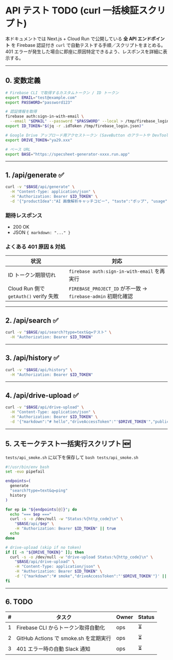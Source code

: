 # API テスト TODO (curl 一括検証スクリプト)

本ドキュメントでは Next.js + Cloud Run で公開している **全 API エンドポイント** を
Firebase 認証付き `curl` で自動テストする手順／スクリプトをまとめる。
401 エラーが発生した場合に即座に原因特定できるよう、レスポンスを詳細に表示する。

---
## 0. 変数定義
```bash
# Firebase CLI で取得するカスタムトークン / ID トークン
export EMAIL="test@example.com"
export PASSWORD="password123"

# 認証情報を取得
firebase auth:sign-in-with-email \
  --email "$EMAIL" --password "$PASSWORD" --local > /tmp/firebase_login.json
export ID_TOKEN="$(jq -r .idToken /tmp/firebase_login.json)"

# Google Drive アップロード用アクセストークン (SaveButton のアラートや DevTools から取得)
export DRIVE_TOKEN="ya29.xxx"

# ベース URL
export BASE="https://specsheet-generator-xxxx.run.app"
```

---
## 1. /api/generate ✅
```bash
curl -v "$BASE/api/generate" \
  -H "Content-Type: application/json" \
  -H "Authorization: Bearer $ID_TOKEN" \
  -d '{"productIdea":"AI 画像解析キャッチコピー", "taste":"ポップ", "usage":"LP 見出し"}'
```

### 期待レスポンス
- 200 OK
- JSON `{ markdown: "..." }`

### よくある 401 原因 & 対処
| 状況 | 対応 |
|------|------|
| ID トークン期限切れ | `firebase auth:sign-in-with-email` を再実行 |
| Cloud Run 側で `getAuth()` verify 失敗 | `FIREBASE_PROJECT_ID` が不一致 → `firebase-admin` 初期化確認 |

---
## 2. /api/search ✅
```bash
curl -v "$BASE/api/search?type=text&q=テスト" \
  -H "Authorization: Bearer $ID_TOKEN"
```

---
## 3. /api/history ✅
```bash
curl -v "$BASE/api/history" \
  -H "Authorization: Bearer $ID_TOKEN"
```

---
## 4. /api/drive-upload ✅
```bash
curl -v "$BASE/api/drive-upload" \
  -H "Content-Type: application/json" \
  -H "Authorization: Bearer $ID_TOKEN" \
  -d '{"markdown":"# hello","driveAccessToken":"'$DRIVE_TOKEN'","public":true}'
```

---
## 5. スモークテスト一括実行スクリプト 🆕
`tests/api_smoke.sh` に以下を保存して `bash tests/api_smoke.sh`
```bash
#!/usr/bin/env bash
set -euo pipefail

endpoints=(
  generate
  "search?type=text&q=ping"
  history
)

for ep in "${endpoints[@]}"; do
  echo "=== $ep ==="
  curl -s -o /dev/null -w "Status:%{http_code}\n" \
    "$BASE/api/$ep" \
    -H "Authorization: Bearer $ID_TOKEN" || true
  echo
done

# drive-upload (skip if no token)
if [[ -n "${DRIVE_TOKEN}" ]]; then
  curl -s -o /dev/null -w "drive-upload Status:%{http_code}\n" \
    "$BASE/api/drive-upload" \
    -H "Content-Type: application/json" \
    -H "Authorization: Bearer $ID_TOKEN" \
    -d '{"markdown":"# smoke","driveAccessToken":"'$DRIVE_TOKEN'"}' || true
fi
```

---
## 6. TODO
| # | タスク | Owner | Status |
|---|--------|-------|--------|
| 1 | Firebase CLI からトークン取得自動化 | ops | ⏳ |
| 2 | GitHub Actions で smoke.sh を定期実行 | ops | ⏳ |
| 3 | 401 エラー時の自動 Slack 通知 | ops | ⏳ |
